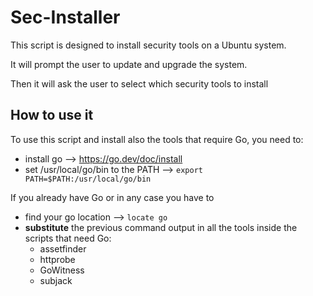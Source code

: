 # Sec-Installer

This script is designed to install security tools on a Ubuntu system.

It will prompt the user to update and upgrade the system.

Then it will ask the user to select which security tools to install 

## How to use it
To use this script and install also the tools that require Go, you need to:
- install go --> https://go.dev/doc/install
- set /usr/local/go/bin to the PATH --> `export PATH=$PATH:/usr/local/go/bin`

If you already have Go or in any case you have to
- find your go location -->  `locate go`
- **substitute** the previous command output in all the tools inside the scripts that need Go:
    - assetfinder
    - httprobe
    - GoWitness
    - subjack
